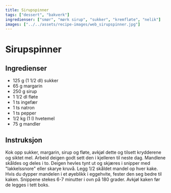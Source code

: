 ```yaml
---
title: Sirupspinner
tags: ["dessert", "bakverk"]
ingredienser: ["smør", "mørk sirup", "sukker", "kremfløte", "nelik"]
images: ["../../assets/recipe-images/web_sirupspinner.jpg"]
---
```


# Sirupspinner

## Ingredienser

- 125 g (1 1/2 dl) sukker
- 65 g margarin
- 250 g sirup
- 1 1/2 dl fløte
- 1 ts ingefær
- 1 ts natron
- 1 ts pepper
- 1/2 kg (1 l) hvetemel
- 75 g mandler

## Instruksjon

Kok opp sukker, margarin, sirup og fløte, avkjøl dette og tilsett krydderene og siktet mel. Arbeid deigen godt sett den i kjelleren til neste dag. Mandlene skåldes og deles i to. Deigen hevles tynt ut og skjæres i snipper med "lakkelssnore" eller skarye kruvå. Legg 1/2 skåldet mandel op hver kake. Hvis du dypper mandelen i et øyeblikk i eggehvite, fester den seg bedre til kaken. Snippene stekes 6-7 minutter i ovn på 180 grader. Avkjøl kaken før de legges i tett boks.
